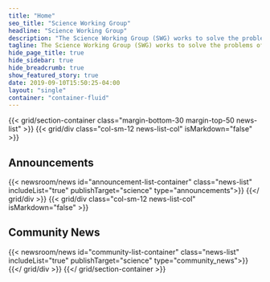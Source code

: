 ```yaml
---
title: "Home"
seo_title: "Science Working Group"
headline: "Science Working Group"
description: "The Science Working Group (SWG) works to solve the problems of making science software inter-operable and interchangeable."
tagline: The Science Working Group (SWG) works to solve the problems of making science software inter-operable and interchangeable.
hide_page_title: true
hide_sidebar: true
hide_breadcrumb: true
show_featured_story: true
date: 2019-09-10T15:50:25-04:00
layout: "single"
container: "container-fluid"
---
```


{{< grid/section-container class="margin-bottom-30 margin-top-50 news-list" >}}
  {{< grid/div class="col-sm-12 news-list-col" isMarkdown="false" >}}
    <h2 class="heading-line"><span>Announcements</span></h2>
    {{< newsroom/news id="announcement-list-container" class="news-list" includeList="true" publishTarget="science" type="announcements">}}
  {{</ grid/div >}}
  {{< grid/div class="col-sm-12 news-list-col" isMarkdown="false" >}}
    <h2 class="heading-line"><span>Community News</span></h2>
    {{< newsroom/news id="community-list-container" class="news-list" includeList="true" publishTarget="science" type="community_news">}}
  {{</ grid/div >}}
{{</ grid/section-container >}}
